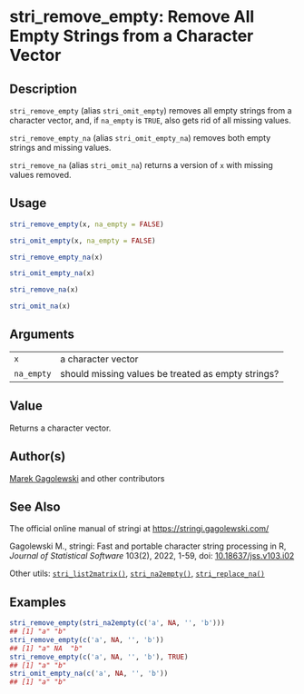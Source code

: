# stri_remove_empty: Remove All Empty Strings from a Character Vector

## Description

`stri_remove_empty` (alias `stri_omit_empty`) removes all empty strings from a character vector, and, if `na_empty` is `TRUE`, also gets rid of all missing values.

`stri_remove_empty_na` (alias `stri_omit_empty_na`) removes both empty strings and missing values.

`stri_remove_na` (alias `stri_omit_na`) returns a version of `x` with missing values removed.

## Usage

``` r
stri_remove_empty(x, na_empty = FALSE)

stri_omit_empty(x, na_empty = FALSE)

stri_remove_empty_na(x)

stri_omit_empty_na(x)

stri_remove_na(x)

stri_omit_na(x)
```

## Arguments

|            |                                                    |
|------------|----------------------------------------------------|
| `x`        | a character vector                                 |
| `na_empty` | should missing values be treated as empty strings? |

## Value

Returns a character vector.

## Author(s)

[Marek Gagolewski](https://www.gagolewski.com/) and other contributors

## See Also

The official online manual of <span class="pkg">stringi</span> at <https://stringi.gagolewski.com/>

Gagolewski M., <span class="pkg">stringi</span>: Fast and portable character string processing in R, *Journal of Statistical Software* 103(2), 2022, 1-59, doi: [10.18637/jss.v103.i02](https://doi.org/10.18637/jss.v103.i02)

Other utils: [`stri_list2matrix()`](stri_list2matrix.md), [`stri_na2empty()`](stri_na2empty.md), [`stri_replace_na()`](stri_replace_na.md)

## Examples




```r
stri_remove_empty(stri_na2empty(c('a', NA, '', 'b')))
## [1] "a" "b"
stri_remove_empty(c('a', NA, '', 'b'))
## [1] "a" NA  "b"
stri_remove_empty(c('a', NA, '', 'b'), TRUE)
## [1] "a" "b"
stri_omit_empty_na(c('a', NA, '', 'b'))
## [1] "a" "b"
```
